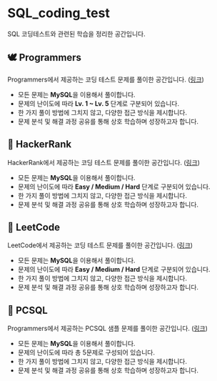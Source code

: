 # SQL_coding_test
SQL 코딩테스트와 관련된 학습을 정리한 공간입니다.

## 🕊️ Programmers
Programmers에서 제공하는 코딩 테스트 문제를 풀이한 공간입니다. ([링크](https://school.programmers.co.kr/learn/challenges?order=recent&languages=mysql%2Coracle)) <br>
- 모든 문제는 **MySQL**을 이용해서 풀이합니다.
- 문제의 난이도에 따라 **Lv. 1 ~ Lv. 5** 단계로 구분되어 있습니다.
- 한 가지 풀이 방법에 그치지 않고, 다양한 접근 방식을 제시합니다. <br>
- 문제 분석 및 해결 과정 공유를 통해 상호 학습하며 성장하고자 합니다.

## 👾 HackerRank
HackerRank에서 제공하는 코딩 테스트 문제를 풀이한 공간입니다. ([링크](https://www.hackerrank.com/domains/sql)) <br>
- 모든 문제는 **MySQL**을 이용해서 풀이합니다.
- 문제의 난이도에 따라 **Easy / Medium / Hard** 단계로 구분되어 있습니다.
- 한 가지 풀이 방법에 그치지 않고, 다양한 접근 방식을 제시합니다. <br>
- 문제 분석 및 해결 과정 공유를 통해 상호 학습하며 성장하고자 합니다.

## 🧩 LeetCode
LeetCode에서 제공하는 코딩 테스트 문제를 풀이한 공간입니다. ([링크](https://leetcode.com/problemset/database/)) <br>
- 모든 문제는 **MySQL**을 이용해서 풀이합니다.
- 문제의 난이도에 따라 **Easy / Medium / Hard** 단계로 구분되어 있습니다.
- 한 가지 풀이 방법에 그치지 않고, 다양한 접근 방식을 제시합니다. <br>
- 문제 분석 및 해결 과정 공유를 통해 상호 학습하며 성장하고자 합니다.

## 🪪 PCSQL
Programmers에서 제공하는 PCSQL 샘플 문제를 풀이한 공간입니다. ([링크](https://certi.programmers.co.kr/about/sample))
- 모든 문제는 **MySQL**을 이용해서 풀이합니다.
- 문제의 난이도에 따라 총 5문제로 구성되어 있습니다.
- 한 가지 풀이 방법에 그치지 않고, 다양한 접근 방식을 제시합니다. <br>
- 문제 분석 및 해결 과정 공유를 통해 상호 학습하며 성장하고자 합니다.
